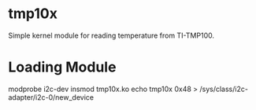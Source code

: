 tmp10x
======

Simple kernel module for reading temperature from TI-TMP100.

Loading Module
==============

modprobe i2c-dev
insmod tmp10x.ko
echo tmp10x 0x48 > /sys/class/i2c-adapter/i2c-0/new_device

